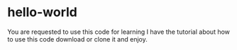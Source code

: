 # hello-world
You are requested to use this code for learning I have the tutorial about how to use this code download or clone it and enjoy.

